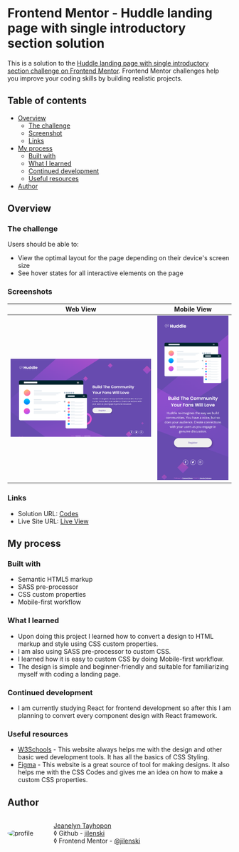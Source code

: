 # Frontend Mentor - Huddle landing page with single introductory section solution

This is a solution to the [Huddle landing page with single introductory section challenge on Frontend Mentor](https://www.frontendmentor.io/challenges/huddle-landing-page-with-a-single-introductory-section-B_2Wvxgi0). Frontend Mentor challenges help you improve your coding skills by building realistic projects.

## Table of contents

- [Overview](#overview)
  - [The challenge](#the-challenge)
  - [Screenshot](#screenshot)
  - [Links](#links)
- [My process](#my-process)
  - [Built with](#built-with)
  - [What I learned](#what-i-learned)
  - [Continued development](#continued-development)
  - [Useful resources](#useful-resources)
- [Author](#author)

## Overview

### The challenge

Users should be able to:

- View the optimal layout for the page depending on their device's screen size
- See hover states for all interactive elements on the page

### Screenshots

|       Web View        |     Mobile View      |
| :-------------------: | :------------------: |
| ![](./ss-desktop.png) | ![](./ss-mobile.png) |

### Links

- Solution URL: [Codes](https://github.com/jilenski/frontend-mentor-solutions/tree/main/huddle-landing-page-with-single-introductory-section)
- Live Site URL: [Live View](https://jilenski.github.io/frontend-mentor-solutions.github.io/huddle-landing-page-with-single-introductory-section/index.html)

## My process

### Built with

- Semantic HTML5 markup
- SASS pre-processor
- CSS custom properties
- Mobile-first workflow

### What I learned

- Upon doing this project I learned how to convert a design to HTML markup and style using CSS custom properties.
- I am also using SASS pre-processor to custom CSS.
- I learned how it is easy to custom CSS by doing Mobile-first workflow.
- The design is simple and beginner-friendly and suitable for familiarizing myself with coding a landing page.

### Continued development

- I am currently studying React for frontend development so after this I am planning to convert every component design with React framework.

### Useful resources

- [W3Schools](https://www.w3schools.com/) - This website always helps me with the design and other basic wed development tools. It has all the basics of CSS Styling.
- [Figma](https://www.figma.com/) - This website is a great source of tool for making designs. It also helps me with the CSS Codes and gives me an idea on how to make a custom CSS properties.

## Author

<div style="display: flex; align-items: center">
  <img src="https://media.licdn.com/dms/image/D5603AQF3ma3L9Mw6KQ/profile-displayphoto-shrink_800_800/0/1688980503267?e=1706745600&v=beta&t=UzT3_k4dR8PN1WiV29e56Tap3wQG6HH7xsrJkZh-nSY" alt="profile" width="80" style="border-radius: 100%">
  <ul style="list-style-type: none">
    <li>
      <a href="https://jeanelyntayhopon.com/">Jeanelyn Tayhopon</a>
    </li>
    <li>
      &loz; Github - 
      <a href="https://github.com/jilenski">jilenski</a>
    </li>
    <li>
      &loz; Frontend Mentor - 
      <a href="https://www.frontendmentor.io/profile/jilenski">@jilenski</a>
    </li>  
  </ul>
</div>
